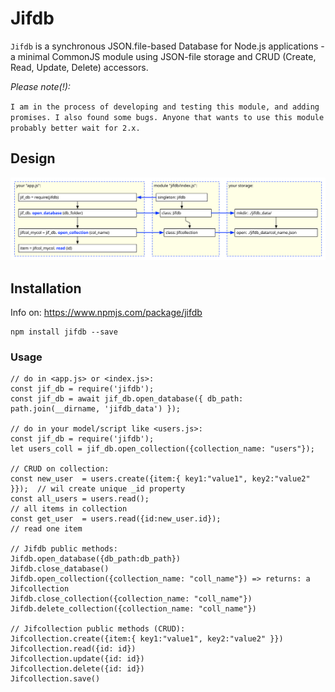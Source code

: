# Jifdb

`Jifdb` is a synchronous JSON.file-based Database for Node.js applications - a minimal CommonJS module using JSON-file storage and CRUD (Create, Read, Update, Delete) accessors.

_Please note(!):_ 

`I am in the process of developing and testing this module, and adding promises. I also found some bugs. Anyone that wants to use this module probably better wait for 2.x.`

## Design

![image of local file: Jifdb-design-v1.2.svg](./doc/Jifdb-design-v1.2.svg)

## Installation

Info on: https://www.npmjs.com/package/jifdb

```
npm install jifdb --save
```

### Usage

```
// do in <app.js> or <index.js>:
const jif_db = require('jifdb');
const jif_db = await jif_db.open_database({ db_path: path.join(__dirname, 'jifdb_data') });

// do in your model/script like <users.js>:
const jif_db = require('jifdb');
let users_coll = jif_db.open_collection({collection_name: "users"});

// CRUD on collection:
const new_user  = users.create({item:{ key1:"value1", key2:"value2" }});  // wil create unique _id property
const all_users = users.read();                                           // all items in collection
const get_user  = users.read({id:new_user.id});                           // read one item

// Jifdb public methods:
Jifdb.open_database({db_path:db_path})
Jifdb.close_database()
Jifdb.open_collection({collection_name: "coll_name"}) => returns: a Jifcollection
Jifdb.close_collection({collection_name: "coll_name"})
Jifdb.delete_collection({collection_name: "coll_name"})

// Jifcollection public methods (CRUD):
Jifcollection.create({item:{ key1:"value1", key2:"value2" }})
Jifcollection.read({id: id})
Jifcollection.update({id: id})
Jifcollection.delete({id: id})
Jifcollection.save()
```
